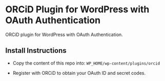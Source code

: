 # ORCiD Plugin for WordPress with OAuth Authentication

ORCiD plugin for WordPress with OAuth Authentication.


## Install Instructions

- Copy the content of this repo into: `WP_HOME/wp-content/plugins/orcid`

- Register with ORCiD to obtain your OAuth ID and secret codes.